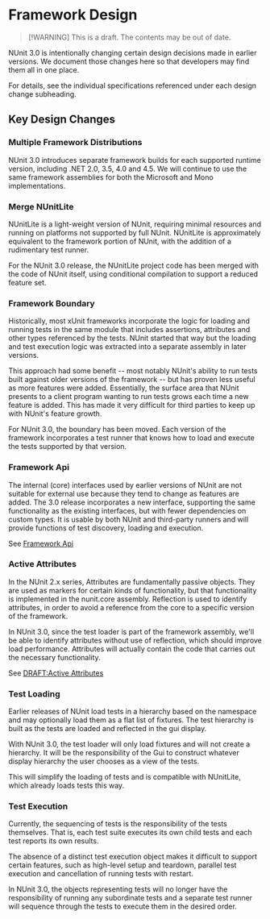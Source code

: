 # Framework Design

> [!WARNING] This is a draft. The contents may be out of date.

NUnit 3.0 is intentionally changing certain design decisions made in earlier versions. We document those changes here so
that developers may find them all in one place.

For details, see the individual specifications referenced under each design change subheading.

## Key Design Changes

### Multiple Framework Distributions

NUnit 3.0 introduces separate framework builds for each supported runtime version, including .NET 2.0, 3.5, 4.0 and 4.5.
We will continue to use the same framework assemblies for both the Microsoft and Mono implementations.

### Merge NUnitLite

NUnitLite is a light-weight version of NUnit, requiring minimal resources and running on platforms not supported by full
NUnit. NUnitLite is approximately equivalent to the framework portion of NUnit, with the addition of a rudimentary test
runner.

For the NUnit 3.0 release, the NUnitLite project code has been merged with the code of NUnit itself, using conditional
compilation to support a reduced feature set.

### Framework Boundary

Historically, most xUnit frameworks incorporate the logic for loading and running tests in the same module that includes
assertions, attributes and other types referenced by the tests. NUnit started that way but the loading and test
execution logic was extracted into a separate assembly in later versions.

This approach had some benefit -- most notably NUnit's ability to run tests built against older versions of the
framework -- but has proven less useful as more features were added. Essentially, the surface area that NUnit presents
to a client program wanting to run tests grows each time a new feature is added. This has made it very difficult for
third parties to keep up with NUnit's feature growth.

For NUnit 3.0, the boundary has been moved. Each version of the framework incorporates a test runner that knows how to
load and execute the tests supported by that version.

### Framework Api

The internal (core) interfaces used by earlier versions of NUnit are not suitable for external use because they tend to
change as features are added. The 3.0 release incorporates a new interface, supporting the same functionality as the
existing interfaces, but with fewer dependencies on custom types. It is usable by both NUnit and third-party runners and
will provide functions of test discovery, loading and execution.

See [Framework Api](Framework-Api.md)

### Active Attributes

In the NUnit 2.x series, Attributes are fundamentally passive objects. They are used as markers for certain kinds of
functionality, but that functionality is implemented in the nunit.core assembly. Reflection is used to identify
attributes, in order to avoid a reference from the core to a specific version of the framework.

In NUnit 3.0, since the test loader is part of the framework assembly, we'll be able to identify attributes without use
of reflection, which should improve load performance. Attributes will actually contain the code that carries out the
necessary functionality.

See [DRAFT:Active Attributes](Active-Attributes.md)

### Test Loading

Earlier releases of NUnit load tests in a hierarchy based on the namespace and may optionally load them as a flat list
of fixtures. The test hierarchy is built as the tests are loaded and reflected in the gui display.

With NUnit 3.0, the test loader will only load fixtures and will not create a hierarchy. It will be the responsibility
of the Gui to construct whatever display hierarchy the user chooses as a view of the tests.

This will simplify the loading of tests and is compatible with NUnitLite, which already loads tests this way.

### Test Execution

Currently, the sequencing of tests is the responsibility of the tests themselves. That is, each test suite executes its
own child tests and each test reports its own results.

The absence of a distinct test execution object makes it difficult to support certain features, such as high-level setup
and teardown, parallel test execution and cancellation of running tests with restart.

In NUnit 3.0, the objects representing tests will no longer have the responsibility of running any subordinate tests and
a separate test runner will sequence through the tests to execute them in the desired order.
